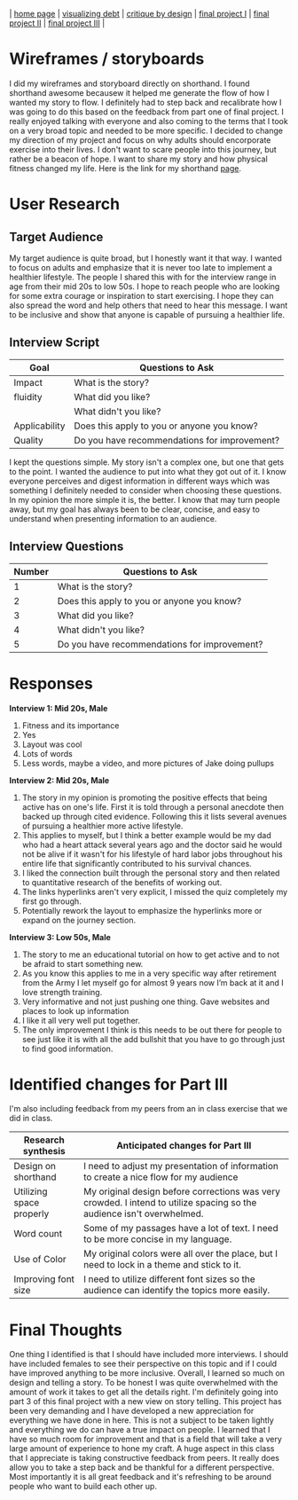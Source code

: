 | [home page](README.md) | [visualizing debt](visualizing-government-debt.md) | [critique by design](critique-by-design.md) | [final project I](finalproject1.md) | [final project II](final-project-part-two.md) | [final project III](final-project-part-three.md) |

# Wireframes / storyboards
I did my wireframes and storyboard directly on shorthand. I found shorthand awesome becausew it helped me generate the flow of how I wanted my story to flow. I definitely had to step back and recalibrate how I was going to do this based on the feedback from part one of final project. I really enjoyed talking with everyone and also coming to the terms that I took on a very broad topic and needed to be more specific. I decided to change my direction of my project and focus on why adults should encorporate exercise into their lives. I don't want to scare people into this journey, but rather be a beacon of hope. I want to share my story and how physical fitness changed my life. 
Here is the link for my shorthand [page](https://preview.shorthand.com/2mLMgLoyeHflZMzt). 

# User Research 

## Target Audience
My target audience is quite broad, but I honestly want it that way. I wanted to focus on adults and emphasize that it is never too late to implement a healthier lifestyle. The people I shared this with for the interview range in age from their mid 20s to low 50s. I hope to reach people who are looking for some extra courage or inspiration to start exercising. I hope they can also spread the word and help others that need to hear this message. I want to be inclusive and show that anyone is capable of pursuing a healthier life. 

## Interview Script

| Goal           | Questions to Ask                            |
|----------------|---------------------------------------------|
| Impact         | What is the story?                          |
| fluidity       | What did you like?                          |
|                | What didn't you like?                       |
| Applicability  | Does this apply to you or anyone you know?  |
| Quality        | Do you have recommendations for improvement?|

I kept the questions simple. My story isn't a complex one, but one that gets to the point. I wanted the audience to put into what they got out of it. I know everyone perceives and digest information in different ways which was something I definitely needed to consider when choosing these questions. In my opinion the more simple it is, the better. I know that may turn people away, but my goal has always been to be clear, concise, and easy to understand when presenting information to an audience.  

## Interview Questions

| Number | Questions to Ask                            |
|--------|---------------------------------------------|
| 1      | What is the story?                          |
| 2      | Does this apply to you or anyone you know?  |
| 3      | What did you like?                          |
| 4      | What didn't you like?                       |
| 5      | Do you have recommendations for improvement?| 

# Responses

**Interview 1: Mid 20s, Male**

1. Fitness and its importance
2. Yes
3. Layout was cool
4. Lots of words
5. Less words, maybe a video, and more pictures of Jake doing pullups

**Interview 2: Mid 20s, Male**

1. The story in my opinion is promoting the positive effects that being active has on one's life. First it is told through a personal anecdote then backed up through cited evidence. Following this it lists several avenues of pursuing a healthier more active lifestyle.
2. This applies to myself, but I think a better example would be my dad who had a heart attack several years ago and the doctor said he would not be alive if it wasn't for his lifestyle of hard labor jobs throughout his entire life that significantly contributed to his survival chances.
3. I liked the connection built through the personal story and then related to quantitative research of the benefits of working out. 
4. The links hyperlinks aren't very explicit, I missed the quiz completely my first go through. 
5. Potentially rework the layout to emphasize the hyperlinks more or expand on the journey section.

**Interview 3: Low 50s, Male**

1. The story to me an educational tutorial on how to get active and to not be afraid to start something new. 
2. As you know this applies to me in a very specific way after retirement from the Army I let myself go for almost 9 years now I’m back at it and I love strength training. 
3. Very informative and not just pushing one thing.  Gave websites and places to look up information 
4. I like it all very well put together. 
5. The only improvement I think is this needs to be out there for people to see just like it is with all the add bullshit that you have to go through just to find good information.

# Identified changes for Part III
I'm also including feedback from my peers from an in class exercise that we did in class. 

| Research synthesis                       | Anticipated changes for Part III                                                                                      |
|------------------------------------------|-----------------------------------------------------------------------------------------------------------------------|
| Design on shorthand                      | I need to adjust my presentation of information to create a nice flow for my audience                                 |
| Utilizing space properly                 | My original design before corrections was very crowded. I intend to utilize spacing so the audience isn't overwhelmed.|
| Word count                               | Some of my passages have a lot of text. I need to be more concise in my language.                                     |
| Use of Color                             | My original colors were all over the place, but I need to lock in a theme and stick to it.                            |
| Improving font size                      | I need to utilize different font sizes so the audience can identify the topics more easily.                           |

# Final Thoughts 
One thing I identified is that I should have included more interviews. I should have included females to see their perspective on this topic and if I could have improved anything to be more inclusive. Overall, I learned so much on design and telling a story. To be honest I was quite overwhelmed with the amount of work it takes to get all the details right. I'm definitely going into part 3 of this final project with a new view on story telling. This project has been very demanding and I have developed a new appreciation for everything we have done in here. This is not a subject to be taken lightly and everything we do can have a true impact on people. I learned that I have so much room for improvement and that is a field that will take a very large amount of experience to hone my craft. A huge aspect in this class that I appreciate is taking constructive feedback from peers. It really does allow you to take a step back and be thankful for a different perspective. Most importantly it is all great feedback and it's refreshing to be around people who want to build each other up.


